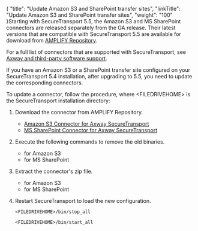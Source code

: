 {
    "title": "Update Amazon S3 and SharePoint transfer sites",
    "linkTitle": "Update Amazon S3 and SharePoint transfer sites",
    "weight": "100"
}Starting with <span class="mc-variable axway_variables.Component_Short_Name variable">SecureTransport</span> <span class="mc-variable axway_variables.Release_Number variable">5.5</span>, the Amazon S3 and MS SharePoint connectors are released separately from the GA release. Their latest versions that are compatible with <span class="mc-variable axway_variables.Component_Short_Name variable">SecureTransport</span> <span class="mc-variable axway_variables.Release_Number variable">5.5</span> are available for download from [AMPLIFY Repository](https://repository.axway.com/).

For a full list of connectors that are supported with <span class="mc-variable axway_variables.Component_Short_Name variable">SecureTransport</span>, see <a href="https://docs.axway.com/bundle/SecureTransport_55_AdministratorGuide_allOS_en_HTML5/page/Content/AdministratorsGuide/introduction/r_st_Axway_and_third-party_software_support.htm" class="MCXref xref">Axway and third-party software support</a>.

If you have an Amazon S3 or a SharePoint transfer site configured on your <span class="mc-variable suite_variables.SecureTransportName variable">SecureTransport</span> 5.4 installation, after upgrading to <span class="mc-variable axway_variables.Release_Number variable">5.5</span>, you need to update the corresponding connectors.

To update a connector, follow the procedure, where &lt;FILEDRIVEHOME> is the <span class="mc-variable axway_variables.Component_Short_Name variable">SecureTransport</span> installation directory:

1.  Download the connector from AMPLIFY Repository.  
    -   [Amazon S3 Connector for Axway SecureTransport](https://repository.axway.com/product-extensions/views/amazon-s3-connector-for-securetransport)
    -   [MS SharePoint Connector for Axway SecureTransport](https://repository.axway.com/product-extensions/views/sharepoint-connector-for-securetransport)
2.  Execute the following commands to remove the old binaries.  
    -   for Amazon S3
    -   for MS SharePoint
3.  Extract the connector's zip file.  
    -   for Amazon S3
    -   for MS SharePoint
4.  Restart <span class="mc-variable axway_variables.Component_Short_Name variable">SecureTransport</span> to load the new configuration.  


        <FILEDRIVEHOME>/bin/stop_all

        <FILEDRIVEHOME>/bin/start_all

 
